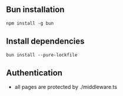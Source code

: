 ## Bun installation

`npm install -g bun`

## Install dependencies

`bun install --pure-lockfile`

## Authentication

-   all pages are protected by ./middleware.ts
